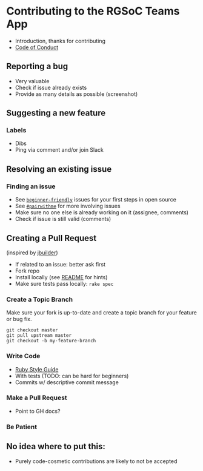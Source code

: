 # Contributing to the RGSoC Teams App

* Introduction, thanks for contributing
* [Code of Conduct](https://github.com/rails-girls-summer-of-code/rgsoc-teams/blob/master/CODE_OF_CONDUCT.md)

## Reporting a bug

* Very valuable
* Check if issue already exists
* Provide as many details as possible (screenshot)

## Suggesting a new feature

### Labels

* Dibs
* Ping via comment and/or join Slack

## Resolving an existing issue

### Finding an issue

* See [`beginner-friendly`](https://github.com/rails-girls-summer-of-code/rgsoc-teams/issues?q=is%3Aissue+is%3Aopen+label%3Abeginner-friendly) issues for your first steps in open source
* See [`#pairwithme`](https://github.com/rails-girls-summer-of-code/rgsoc-teams/labels/%23pairwithme) for more involving issues
* Make sure no one else is already working on it (assignee, comments)
* Check if issue is still valid (comments)

## Creating a Pull Request
(inspired by [jbuilder](https://github.com/rails/jbuilder/blob/master/CONTRIBUTING.md))


* If related to an issue: better ask first
* Fork repo
* Install locally (see [README](https://github.com/rails-girls-summer-of-code/rgsoc-teams/blob/master/README.md) for hints)
* Make sure tests pass locally: `rake spec`

### Create a Topic Branch

Make sure your fork is up-to-date and create a topic branch for your feature or bug fix.

```
git checkout master
git pull upstream master
git checkout -b my-feature-branch
```

### Write Code

* [Ruby Style Guide](https://github.com/bbatsov/ruby-style-guide)
* With tests (TODO: can be hard for beginners)
* Commits w/ descriptive commit message

### Make a Pull Request

* Point to GH docs?

### Be Patient


## No idea where to put this:

* Purely code-cosmetic contributions are likely to not be accepted
